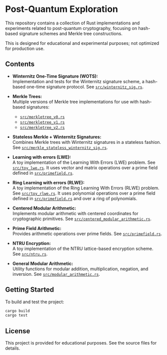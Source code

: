 # Post-Quantum Exploration

This repository contains a collection of Rust implementations and experiments related to post-quantum cryptography, focusing on hash-based signature schemes and Merkle tree constructions.

This is designed for educational and experimental purposes; not optimized for production use.

## Contents

- **Winternitz One-Time Signature (WOTS):**  
  Implementation and tests for the Winternitz signature scheme, a hash-based one-time signature protocol. See [`src/winternitz_sig.rs`](src/winternitz_sig.rs).

- **Merkle Trees:**  
  Multiple versions of Merkle tree implementations for use with hash-based signatures:
  - [`src/merkletree_v0.rs`](src/merkletree_v0.rs)
  - [`src/merkletree_v1.rs`](src/merkletree_v1.rs)
  - [`src/merkletree_v2.rs`](src/merkletree_v2.rs)

- **Stateless Merkle + Winternitz Signatures:**  
  Combines Merkle trees with Winternitz signatures in a stateless fashion. See [`src/merkle_stateless_winternitz_sig.rs`](src/merkle_stateless_winternitz_sig.rs).

- **Learning with errors (LWE):**  
  A toy implementation of the Learning With Errors (LWE) problem. See [`src/toy_lwe.rs`](src/toy_lwe.rs).
  It uses vector and matrix operations over a prime field defined in [`src/primefield.rs`](src/primefield.rs).

- **Ring Learning with errors (RLWE):**  
  A toy implementation of the Ring Learning With Errors (RLWE) problem. See [`src/toy_rlwe.rs`](src/toy_rlwe.rs).
  It uses polynomial operations over a prime field defined in [`src/primefield.rs`](src/primefield.rs) and over a ring of polynomials.

- **Centered Modular Arithmetic:**  
  Implements modular arithmetic with centered coordinates for cryptographic primitives. See [`src/centered_modular_arithmetic.rs`](src/centered_modular_arithmetic.rs).

- **Prime Field Arithmetic:**  
  Provides arithmetic operations over prime fields. See [`src/primefield.rs`](src/primefield.rs).

- **NTRU Encryption:**  
  A toy implementation of the NTRU lattice-based encryption scheme. See [`src/ntru.rs`](src/ntru.rs).

- **General Modular Arithmetic:**  
  Utility functions for modular addition, multiplication, negation, and inversion. See [`src/modular_arithmetic.rs`](src/modular_arithmetic.rs).

## Getting Started

To build and test the project:

```sh
cargo build
cargo test
```

## License

This project is provided for educational purposes. See the source files for details.
